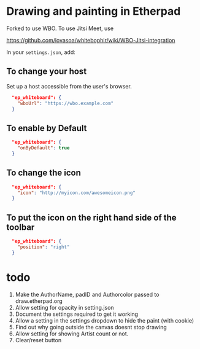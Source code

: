 # Drawing and painting in Etherpad

Forked to use WBO. To use Jitsi Meet, use 

https://github.com/lovasoa/whitebophir/wiki/WBO-Jitsi-integration

In your `settings.json`, add:

## To change your host 

Set up a host accessible from the user's browser.

```json
  "ep_whiteboard": {
    "wboUrl": "https://wbo.example.com"
  }
```
## To enable by Default

```json
  "ep_whiteboard": {
    "onByDefault": true
  }
```

## To change the icon

```json
  "ep_whiteboard": {
    "icon": "http://myicon.com/awesomeicon.png"
  }
```

## To put the icon on the right hand side of the toolbar

```json
  "ep_whiteboard": {
    "position": "right"
  }
```



todo
====

1. Make the AuthorName, padID and Authorcolor passed to draw.etherpad.org
1. Allow setting for opacity in setting.json
1. Document the settings required to get it working
1. Allow a setting in the settings dropdown to hide the paint (with cookie)
1. Find out why going outside the canvas doesnt stop drawing
1. Allow setting for showing Artist count or not.
1. Clear/reset button
